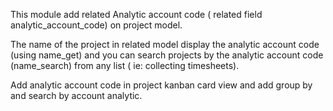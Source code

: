 This module add related Analytic account code ( related field
analytic_account_code) on project model.

The name of the project in related model display the analytic account
code (using name_get) and you can search projects by the analytic
account code (name_search) from any list ( ie: collecting timesheets).

Add analytic account code in project kanban card view and add group by
and search by account analytic.

